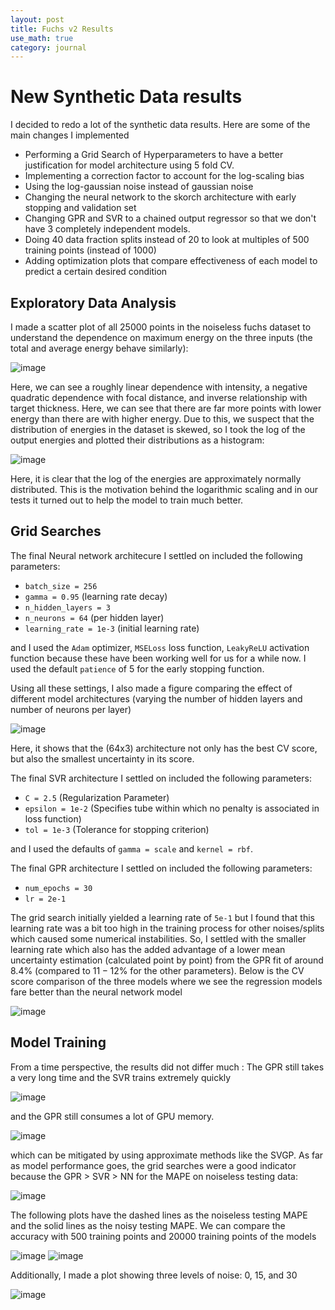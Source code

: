 ```yaml
---
layout: post
title: Fuchs v2 Results
use_math: true
category: journal
---
```


# New Synthetic Data results
I decided to redo a lot of the synthetic data results. Here are some of the main changes I implemented
- Performing a Grid Search of Hyperparameters to have a better justification for model architecture using 5 fold CV.
- Implementing a correction factor to account for the log-scaling bias
- Using the log-gaussian noise instead of gaussian noise
- Changing the neural network to the skorch architecture with early stopping and validation set
- Changing GPR and SVR to a chained output regressor so that we don't have 3 completely independent models.
- Doing 40 data fraction splits instead of 20 to look at multiples of 500 training points (instead of 1000)
- Adding optimization plots that compare effectiveness of each model to predict a certain desired condition

## Exploratory Data Analysis

I made a scatter plot of all 25000 points in the noiseless fuchs dataset to understand the dependence on maximum energy on the three inputs (the total and average energy behave similarly):

![image](https://github.com/ronak-n-desai/ronak-n-desai.github.io/assets/98538788/bd358e15-c008-44a2-ab6b-b5647a57f525)

Here, we can see a roughly linear dependence with intensity, a negative quadratic dependence with focal distance, and inverse relationship with target thickness. Here, we can see that there are far more points with lower energy than there are with higher energy. Due to this, we suspect that the distribution of energies in the dataset is skewed, so I took the log of the output energies and plotted their distributions as a histogram:

![image](https://github.com/ronak-n-desai/ronak-n-desai.github.io/assets/98538788/c506c8aa-f000-4fef-b8f9-f12bd7ac7169)

Here, it is clear that the log of the energies are approximately normally distributed. This is the motivation behind the logarithmic scaling and in our tests it turned out to help the model to train much better.

## Grid Searches

The final Neural network architecure I settled on included the following parameters:

- `batch_size = 256`
- `gamma = 0.95` (learning rate decay)
- `n_hidden_layers = 3`
- `n_neurons = 64` (per hidden layer)
- `learning_rate = 1e-3` (initial learning rate)

and I used the `Adam` optimizer, `MSELoss` loss function, `LeakyReLU` activation function because these have been working well for us for a while now. I used the default `patience` of 5 for the early stopping function. 

Using all these settings, I also made a figure comparing the effect of different model architectures (varying the number of hidden layers and number of neurons per layer)

![image](https://github.com/ronak-n-desai/ronak-n-desai.github.io/assets/98538788/efcd30d3-21f3-49bb-ae9f-3f9a3798e19e)

Here, it shows that the (64x3) architecture not only has the best CV score, but also the smallest uncertainty in its score.

The final SVR architecture I settled on included the following parameters:
- `C = 2.5` (Regularization Parameter)
- `epsilon = 1e-2` (Specifies tube within which no penalty is associated in loss function)
- `tol = 1e-3` (Tolerance for stopping criterion)

and I used the defaults of `gamma = scale` and `kernel = rbf`. 

The final GPR architecture I settled on included the following parameters: 
- `num_epochs = 30`
- `lr = 2e-1`

The grid search initially yielded a learning rate of `5e-1` but I found that this learning rate was a bit too high in the training process for other noises/splits which caused some numerical instabilities.
So, I settled with the smaller learning rate which also has the added advantage of a lower mean uncertainty estimation (calculated point by point) from the GPR fit of around $8.4 \%$ (compared to $11-12 \%$ for the other parameters). 
Below is the CV score comparison of the three models where we see the regression models fare better than the neural network model

![image](https://github.com/ronak-n-desai/ronak-n-desai.github.io/assets/98538788/d46dcf8d-1982-466a-adb8-b68b6ace1cf2)

## Model Training

From a time perspective, the results did not differ much : The GPR still takes a very long time and the SVR trains extremely quickly

![image](https://github.com/ronak-n-desai/ronak-n-desai.github.io/assets/98538788/4aa329f8-7ebc-4dba-85de-013d45972540)

and the GPR still consumes a lot of GPU memory.

![image](https://github.com/ronak-n-desai/ronak-n-desai.github.io/assets/98538788/ae366aed-744a-43ee-8106-ba396989a906)

which can be mitigated by using approximate methods like the SVGP. As far as model performance goes, the grid searches were a good indicator because the GPR > SVR > NN for the MAPE on noiseless testing data:

![image](https://github.com/ronak-n-desai/ronak-n-desai.github.io/assets/98538788/eb9d1628-d915-4b7c-8b3f-59548d3bce8b)

The following plots have the dashed lines as the noiseless testing MAPE and the solid lines as the noisy testing MAPE. We can compare the accuracy with 500 training points and 20000 training points of the models

![image](https://github.com/ronak-n-desai/ronak-n-desai.github.io/assets/98538788/f7b0c32d-2853-42a1-92f0-80b68d97bb2f) ![image](https://github.com/ronak-n-desai/ronak-n-desai.github.io/assets/98538788/e0209b49-c9b9-4f95-a491-65f905be94cb)

Additionally, I made a plot showing three levels of noise: 0, 15, and 30

![image](https://github.com/ronak-n-desai/ronak-n-desai.github.io/assets/98538788/8a792a7f-6bbd-49a3-9056-9e75a81b9944)




 















